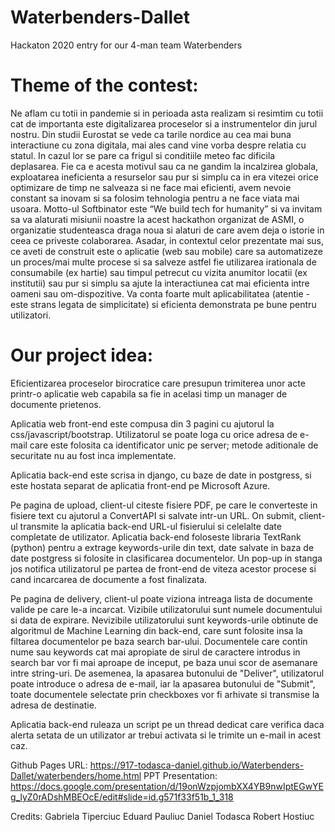 # Waterbenders-Dallet
Hackaton 2020 entry for our 4-man team Waterbenders



# Theme of the contest:
Ne aflam cu totii in pandemie si in perioada asta realizam si resimtim cu totii cat de importanta este digitalizarea proceselor si a instrumentelor din jurul nostru. Din studii Eurostat se vede ca tarile nordice au cea mai buna interactiune cu zona digitala, mai ales cand vine vorba despre relatia cu statul. In cazul lor se pare ca frigul si conditiile meteo fac dificila deplasarea. Fie ca e acesta motivul sau ca ne gandim la incalzirea globala, exploatarea ineficienta a resurselor sau pur si simplu ca in era vitezei orice optimizare de timp ne salveaza si ne face mai eficienti, avem nevoie constant sa inovam si sa folosim tehnologia pentru a ne face viata mai usoara. Motto-ul Softbinator este “We build tech for humanity” si va invitam sa va alaturati misiunii noastre la  acest hackathon organizat de ASMI, o organizatie studenteasca draga noua si alaturi de care avem deja o istorie in ceea ce priveste colaborarea. Asadar, in contextul celor prezentate mai sus, ce aveti de construit este o aplicatie (web sau mobile) care sa automatizeze un proces/mai multe procese si sa salveze astfel fie utilizarea irationala de consumabile (ex hartie) sau timpul petrecut cu vizita anumitor locatii (ex institutii) sau pur si simplu sa ajute la interactiunea cat mai eficienta intre oameni sau om-dispozitive. Va conta foarte mult aplicabilitatea (atentie - este strans legata de simplicitate) si eficienta demonstrata pe bune pentru utilizatori.

# Our project idea:
Eficientizarea proceselor birocratice care presupun trimiterea unor acte printr-o aplicatie web capabila sa fie in acelasi timp un manager de documente prietenos.

Aplicatia web front-end este compusa din 3 pagini cu ajutorul la css/javascript/bootstrap. Utilizatorul se poate loga cu orice adresa de e-mail care este folosita ca identificator unic pe server; metode aditionale de securitate nu au fost inca implementate.

Aplicatia back-end este scrisa in django, cu baze de date in postgress, si este hostata separat de aplicatia front-end pe Microsoft Azure.

Pe pagina de upload, client-ul citeste fisiere PDF, pe care le converteste in fisiere text cu ajutorul a ConvertAPI si salvate intr-un URL. On submit, client-ul transmite la aplicatia back-end URL-ul fisierului si celelalte date completate de utilizator. Aplicatia back-end foloseste libraria TextRank (python) pentru a extrage keywords-urile din text, date salvate in baza de date postgress si folosite in clasificarea documentelor. Un pop-up in stanga jos notifica utilizatorul pe partea de front-end de viteza acestor procese si cand incarcarea de documente a fost finalizata.

Pe pagina de delivery, client-ul poate viziona intreaga lista de documente valide pe care le-a incarcat. Vizibile utilizatorului sunt numele documentului si data de expirare. Nevizibile utilizatorului sunt keywords-urile obtinute de algoritmul de Machine Learning din back-end, care sunt folosite insa la filtarea documentelor pe baza search bar-ului. Documentele care contin nume sau keywords cat mai apropiate de sirul de caractere introdus in search bar vor fi mai aproape de inceput, pe baza unui scor de asemanare intre string-uri. De asemenea, la apasarea butonului de "Deliver", utilizatorul poate introduce o adresa de e-mail, iar la apasarea butonului de "Submit", toate documentele selectate prin checkboxes vor fi arhivate si transmise la adresa de destinatie.

Aplicatia back-end ruleaza un script pe un thread dedicat care verifica daca alerta setata de un utilizator ar trebui activata si le trimite un e-mail in acest caz.


Github Pages URL: https://917-todasca-daniel.github.io/Waterbenders-Dallet/waterbenders/home.html
PPT Presentation: https://docs.google.com/presentation/d/19onWzpjombXX4YB9nwIptEGwYEg_lyZ0rADshMBEOcE/edit#slide=id.g571f33f51b_1_318


Credits:
Gabriela Tiperciuc
Eduard Pauliuc
Daniel Todasca
Robert Hostiuc
